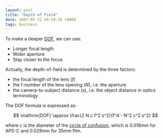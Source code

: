 ```yaml
---
layout: post
title: "Depth of Field"
date: 2007-05-22 04:59:16 +0800
tags: business
---
```


To make a deeper [DOF](http://en.wikipedia.org/wiki/Depth_of_field), we can use:

- Longer focal length
- Wider aperture
- Stay closer to the focus

Actually, the depth-of-field is determined by the three factors:

- the focal length of the lens ($f$)
- the f-number of the lens opening ($N$), i.e. the aperture
- the camera-to-subject distance ($s$), i.e. the object distance in optics terminology

The DOF formula is expressed as:

$$
\mathrm{DOF} \approx \frac{2 N c f^2 s^2}{f^4 - N^2 c^2 s^2}
$$

where $c$ is the diameter of the [circle of confusion](http://en.wikipedia.org/wiki/Circle_of_confusion), which is 0.018mm for APS-C and 0.029mm for 35mm film.
